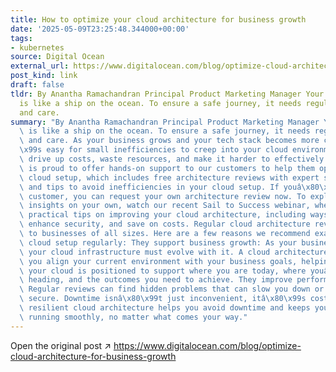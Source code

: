 ```yaml
---
title: How to optimize your cloud architecture for business growth
date: '2025-05-09T23:25:48.344000+00:00'
tags:
- kubernetes
source: Digital Ocean
external_url: https://www.digitalocean.com/blog/optimize-cloud-architecture-for-business-growth
post_kind: link
draft: false
tldr: By Anantha Ramachandran Principal Product Marketing Manager Your cloud setup
  is like a ship on the ocean. To ensure a safe journey, it needs regular maintenance
  and care.
summary: "By Anantha Ramachandran Principal Product Marketing Manager Your cloud setup\
  \ is like a ship on the ocean. To ensure a safe journey, it needs regular maintenance\
  \ and care. As your business grows and your tech stack becomes more complex, itâ\x80\
  \x99s easy for small inefficiencies to creep into your cloud environment which can\
  \ drive up costs, waste resources, and make it harder to effectively scale. DigitalOcean\
  \ is proud to offer hands-on support to our customers to help them optimize their\
  \ cloud setup, which includes free architecture reviews with expert solutions engineers,\
  \ and tips to avoid inefficiencies in your cloud setup. If youâ\x80\x99re a DigitalOcean\
  \ customer, you can request your own architecture review now. To explore actionable\
  \ insights on your own, watch our recent Sail to Success webinar, where we shared\
  \ practical tips on improving your cloud architecture, including ways to boost performance,\
  \ enhance security, and save on costs. Regular cloud architecture reviews are beneficial\
  \ to businesses of all sizes. Here are a few reasons we recommend examining your\
  \ cloud setup regularly: They support business growth: As your business evolves,\
  \ your cloud infrastructure must evolve with it. A cloud architecture review helps\
  \ you align your current environment with your business goals, helping to ensure\
  \ your cloud is positioned to support where you are today, where youâ\x80\x99re\
  \ heading, and the outcomes you need to achieve. They improve performance and security:\
  \ Regular reviews can find hidden problems that can slow you down or make you less\
  \ secure. Downtime isnâ\x80\x99t just inconvenient, itâ\x80\x99s costly. A strong,\
  \ resilient cloud architecture helps you avoid downtime and keeps your business\
  \ running smoothly, no matter what comes your way."
---
```

Open the original post ↗ https://www.digitalocean.com/blog/optimize-cloud-architecture-for-business-growth

